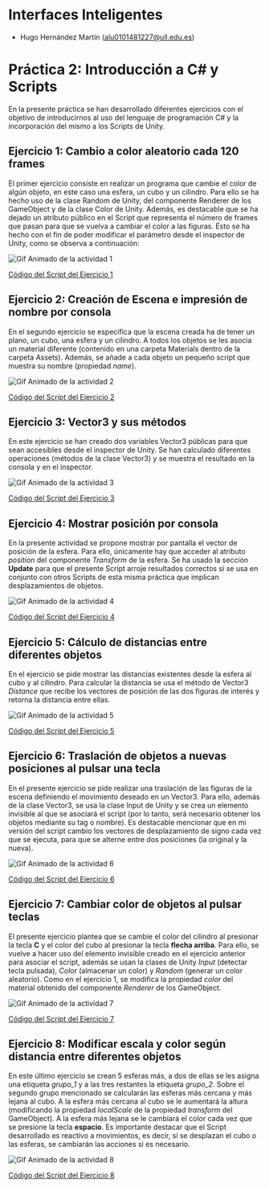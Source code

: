 # Interfaces Inteligentes

- Hugo Hernández Martín (alu0101481227@ull.edu.es)

# Práctica 2: Introducción a C# y Scripts

En la presente práctica se han desarrollado diferentes ejercicios con el objetivo de introducirnos al uso del lenguaje de programación C# y la incorporación del mismo a los Scripts de Unity.

## Ejercicio 1: Cambio a color aleatorio cada 120 frames

El primer ejercicio consiste en realizar un programa que cambie el color de algún objeto, en este caso una esfera, un cubo y un cilindro. Para ello se ha hecho uso de la clase Random de Unity, del componente Renderer de los GameObject y de la clase Color de Unity. Además, es destacable que se ha dejado un atributo público en el Script que representa el número de frames que pasan para que se vuelva a cambiar el color a las figuras. Ésto se ha hecho con el fin de poder modificar el parámetro desde el inspector de Unity, como se observa a continuación:

![Gif Animado de la actividad 1](docs/p02-act1.gif)

[Código del Script del Ejercicio 1](Scripts/DynamicRandomColor.cs)

## Ejercicio 2: Creación de Escena e impresión de nombre por consola

En el segundo ejercicio se especifica que la escena creada ha de tener un plano, un cubo, una esfera y un cilindro. A todos los objetos se les asocia un material diferente (contenido en una carpeta Materials dentro de la carpeta Assets). Además, se añade a cada objeto un pequeño script que muestra su nombre (propiedad *name*).

![Gif Animado de la actividad 2](docs/p02-act2.gif)

[Código del Script del Ejercicio 2](Scripts/PrintName.cs)

## Ejercicio 3: Vector3 y sus métodos

En este ejercicio se han creado dos variables Vector3 públicas para que sean accesibles desde el inspector de Unity. Se han calculado diferentes operaciones (métodos de la clase Vector3) y se muestra el resultado en la consola y en el inspector.

![Gif Animado de la actividad 3](docs/p02-act3.gif)

[Código del Script del Ejercicio 3](Scripts/VectorProperties.cs)

## Ejercicio 4: Mostrar posición por consola

En la presente actividad se propone mostrar por pantalla el vector de posición de la esfera. Para ello, únicamente hay que acceder al atributo *position* del componente *Transform* de la esfera. Se ha usado la sección **Update** para que el presente Script arroje resultados correctos si se usa en conjunto con otros Scripts de esta misma práctica que implican desplazamientos de objetos.

![Gif Animado de la actividad 4](docs/p02-act4.gif)

[Código del Script del Ejercicio 4](Scripts/PrintPosition.cs)

## Ejercicio 5: Cálculo de distancias entre diferentes objetos

En el ejercicio se pide mostrar las distancias existentes desde la esfera al cubo y al cilindro. Para calcular la distancia se usa el método de Vector3 *Distance* que recibe los vectores de posición de las dos figuras de interés y retorna la distancia entre ellas.

![Gif Animado de la actividad 5](docs/p02-act5.gif)

[Código del Script del Ejercicio 5](Scripts/PrintDistances.cs)

## Ejercicio 6: Traslación de objetos a nuevas posiciones al pulsar una tecla

En el presente ejercicio se pide realizar una traslación de las figuras de la escena definiendo el movimiento deseado en un Vector3. Para ello, además de la clase Vector3, se usa la clase Input de Unity y se crea un elemento invisible al que se asociará el script (por lo tanto, será necesario obtener los objetos mediante su tag o nombre). Es destacable mencionar que en mi versión del script cambio los vectores de desplazamiento de signo cada vez que se ejecuta, para que se alterne entre dos posiciones (la original y la nueva).

![Gif Animado de la actividad 6](docs/p02-act6.gif)

[Código del Script del Ejercicio 6](Scripts/OnSpaceMove.cs)

## Ejercicio 7: Cambiar color de objetos al pulsar teclas

El presente ejercicio plantea que se cambie el color del cilindro al presionar la tecla **C** y el color del cubo al presionar la tecla **flecha arriba**. Para ello, se vuelve a hacer uso del elemento invisible creado en el ejercicio anterior para asociar el script, además se usan la clases de Unity *Input* (detectar tecla pulsada), *Color* (almacenar un color) y *Random* (generar un color aleatorio). Como en el ejercicio 1, se modifica la propiedad *color* del material obtenido del componente *Renderer* de los GameObject.

![Gif Animado de la actividad 7](docs/p02-act7.gif)

[Código del Script del Ejercicio 7](Scripts/onKeyColorChange.cs)

## Ejercicio 8: Modificar escala y color según distancia entre diferentes objetos

En este último ejercicio se crean 5 esferas más, a dos de ellas se les asigna una etiqueta *grupo_1* y a las tres restantes la etiqueta *grupo_2*. Sobre el segundo grupo mencionado se calcularán las esferas más cercana y más lejana al cubo. A la esfera más cercana al cubo se le aumentará la altura (modificando la propiedad *localScale* de la propiedad *transform* del GameObject). A la esfera más lejana se le cambiará el color cada vez que se presione la tecla **espacio**. Es importante destacar que el Script desarrollado es reactivo a movimientos, es decir, si se desplazan el cubo o las esferas, se cambiarán las acciones si es necesario.

![Gif Animado de la actividad 8](docs/p02-act8.gif)

[Código del Script del Ejercicio 8](Scripts/SphereGroups.cs)